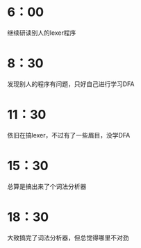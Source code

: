 # 6：00

继续研读别人的lexer程序

# 8：30

发现别人的程序有问题，只好自己进行学习DFA

# 11：30

依旧在搞lexer，不过有了一些眉目，没学DFA

# 15：30

总算是搞出来了个词法分析器

# 18：30

大致搞完了词法分析器，但总觉得哪里不对劲